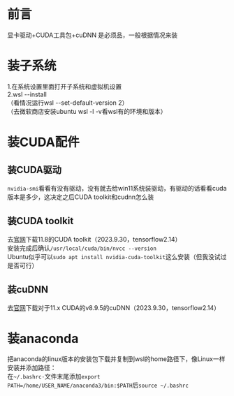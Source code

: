 # 前言
显卡驱动+CUDA工具包+cuDNN 是必须品，一般根据情况来装
  
# 装子系统
1.在系统设置里面打开子系统和虚拟机设置  
2.wsl --install  
（看情况运行wsl --set-default-version 2）  
（去微软商店安装ubuntu wsl -l -v看wsl有的环境和版本）  
  
# 装CUDA配件
## 装CUDA驱动
`nvidia-smi`看看有没有驱动，没有就去给win11系统装驱动，有驱动的话看看cuda版本是多少，这决定之后CUDA toolkit和cudnn怎么装
## 装CUDA toolkit
去[官网](https://developer.nvidia.com/cuda-toolkit-archive)下载11.8的CUDA toolkit（2023.9.30，tensorflow2.14）  
安装完成后确认`/usr/local/cuda/bin/nvcc --version`  
Ubuntu似乎可以`sudo apt install nvidia-cuda-toolkit`这么安装（但我没试过是否可行）  
## 装cuDNN
去[官网](https://developer.nvidia.com/rdp/cudnn-download)下载对于11.x CUDA的v8.9.5的cuDNN（2023.9.30，tensorflow2.14）
  
# 装anaconda
把anaconda的linux版本的安装包下载并复制到wsl的home路径下，像Linux一样安装并添加路径：  
在`~/.bashrc·`文件末尾添加`export PATH=/home/USER_NAME/anaconda3/bin:$PATH`后`source ~/.bashrc`  


